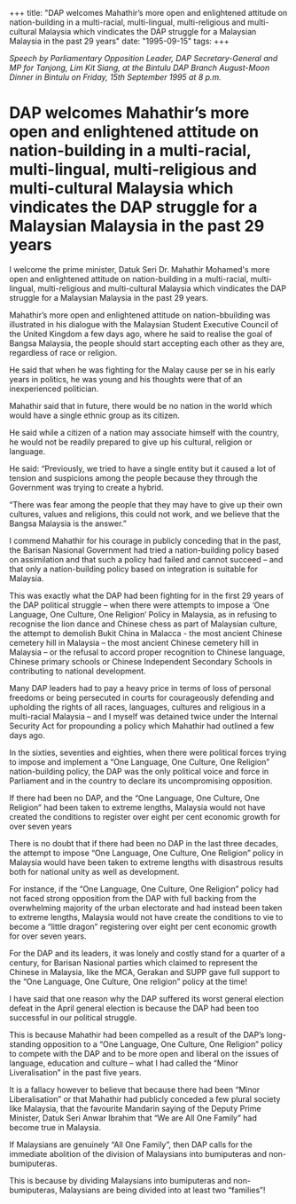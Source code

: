+++ 
title: "DAP welcomes Mahathir’s more open and enlightened attitude on nation-building in a multi-racial, multi-lingual, multi-religious and multi-cultural Malaysia which vindicates the DAP struggle for a Malaysian Malaysia in the past 29 years"
date: "1995-09-15"
tags:
+++

_Speech by Parliamentary Opposition Leader, DAP Secretary-General and MP for Tanjong, Lim Kit Siang, at the Bintulu DAP Branch August-Moon Dinner in Bintulu on Friday, 15th September 1995 at 8 p.m._

# DAP welcomes Mahathir’s more open and enlightened attitude on nation-building in a multi-racial, multi-lingual, multi-religious and multi-cultural Malaysia which vindicates the DAP struggle for a Malaysian Malaysia in the past 29 years

I welcome the prime minister, Datuk Seri Dr. Mahathir Mohamed's more open and enlightened attitude on nation-building in a multi-racial, multi-lingual, multi-religious and multi-cultural Malaysia which vindicates the DAP struggle for a Malaysian Malaysia in the past 29 years.</u>

Mahathir’s more open and enlightened attitude on nation-bbuilding was illustrated in his dialogue with the Malaysian Student Executive Council of the United Kingdom a few days ago, where he said to realise the goal of Bangsa Malaysia, the people should start accepting each other as they are, regardless of race or religion.

He said that when he was fighting for the Malay cause per se in his early years in politics, he was young and his thoughts were that of an inexperienced politician.

Mahathir said that in future, there would be no nation in the world which would have a single ethnic group as its citizen.

He said while a citizen of a nation may associate himself with the country, he would not be readily prepared to give up his cultural, religion or language.

He said: “Previously, we tried to have a single entity but it caused a lot of tension and suspicions among the people because they through the Government was trying to create a hybrid.

“There was fear among the people that they may have to give up their own cultures, values and religions, this could not work, and we believe that the Bangsa Malaysia is the answer.”

I commend Mahathir for his courage in publicly conceding that in the past, the Barisan Nasional Government had tried a nation-building policy based on assimilation and that such a policy had failed and cannot succeed – and that only a nation-building policy based on integration is suitable for Malaysia.

This was exactly what the DAP had been fighting for in the first 29 years of the DAP political struggle – when there were attempts to impose a ‘One Language, One Culture, One Religion’ Policy in Malaysia, as in refusing to recognise the lion dance and Chinese chess as part of Malaysian culture, the attempt to demolish Bukit China in Malacca - the most ancient Chinese cemetery hill in Malaysia – the most ancient Chinese cemetery hill in Malaysia – or the refusal to accord proper recognition to Chinese language, Chinese primary schools or Chinese Independent Secondary Schools in contributing to national development.

Many DAP leaders had to pay a heavy price in terms of loss of personal freedoms or being persecuted in courts for courageously defending and upholding the rights of all races, languages, cultures and religious in a multi-racial Malaysia – and I myself was detained twice under the Internal Security Act for propounding a policy which Mahathir had outlined a few days ago.

In the sixties, seventies and eighties, when there were political forces trying to impose and implement a “One Language, One Culture, One Religion” nation-building policy, the DAP was the only political voice and force in Parliament and in the country to declare its uncompromising opposition.

If there had been no DAP, and the “One Language, One Culture, One Religion” had been taken to extreme lengths, Malaysia would not have created the conditions to register over eight per cent economic growth for over seven years

There is no doubt that if there had been no DAP in the last three decades, the attempt to impose “One Language, One Culture, One Religion” policy in Malaysia would have been taken to extreme lengths with disastrous results both for national unity as well as development.

For instance, if the “One Language, One Culture, One Religion” policy had not faced strong opposition from the DAP with full backing from the overwhelming majority of the urban electorate and had instead been taken to extreme lengths, Malaysia would not have create the conditions to vie to become a “little dragon” registering over eight per cent economic growth for over seven years.

For the DAP and its leaders, it was lonely and costly stand for a quarter of a century, for Barisan Nasional parties which claimed to represent the Chinese in Malaysia, like the MCA, Gerakan and SUPP gave full support to the “One Language, One Culture, One religion” policy at the time!

I have said that one reason why the DAP suffered its worst general election defeat in the April general election is because the DAP had been too successful in our political struggle.

This is because Mahathir had been compelled as a result of the DAP’s long-standing opposition to a “One Language, One Culture, One Religion” policy to compete with the DAP and to be more open and liberal on the issues of language, education and culture – what I had called the “Minor Liveralisation” in the past five years.

It is a fallacy however to believe that because there had been “Minor Liberalisation” or that Mahathir had publicly conceded a few plural society like Malaysia, that the favourite Mandarin saying of the Deputy Prime Minister, Datuk Seri Anwar Ibrahim that “We are All One Family” had become true in Malaysia.

If Malaysians are genuinely “All One Family”, then DAP calls for the immediate abolition of the division of Malaysians into bumiputeras and non-bumiputeras.

This is because by dividing Malaysians into bumiputeras and non-bumiputeras, Malaysians are being divided into at least two “families”!
 
